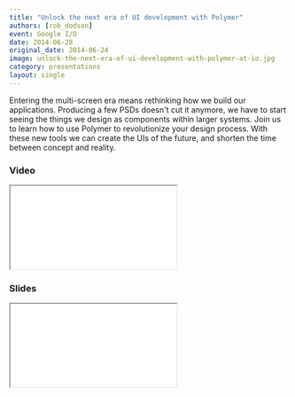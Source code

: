 ```yaml
---
title: "Unlock the next era of UI development with Polymer"
authors: [rob_dodson]
event: Google I/O
date: 2014-06-28
original_date: 2014-06-24
image: unlock-the-next-era-of-ui-development-with-polymer-at-io.jpg
category: presentations
layout: single
---
```


Entering the multi-screen era means rethinking how we build our applications. Producing a few PSDs doesn't cut it anymore, we have to start seeing the things we design as components within larger systems. Join us to learn how to use Polymer to revolutionize your design process. With these new tools we can create the UIs of the future, and shorten the time between concept and reality.

<!-- Excerpt -->

### Video

<div class="iframe-wrap">
    <iframe src="//www.youtube.com/embed/HKrYfrAzqFA" itemprop="video"></iframe>
</div>

### Slides

<div class="iframe-wrap">
    <iframe src="//www.slideshare.net/slideshow/embed_code/36418662"></iframe>
</div>
